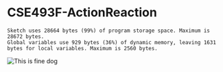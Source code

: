 # CSE493F-ActionReaction
 
```
Sketch uses 28664 bytes (99%) of program storage space. Maximum is 28672 bytes.
Global variables use 929 bytes (36%) of dynamic memory, leaving 1631 bytes for local variables. Maximum is 2560 bytes.
```

![This is fine dog](https://media.npr.org/assets/img/2023/01/14/this-is-fine_custom-b7c50c845a78f5d7716475a92016d52655ba3115.jpg)